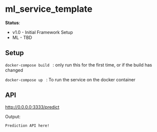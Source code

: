 # ml_service_template

**Status**:

* v1.0 - Initial Framework Setup
* ML - TBD

## Setup

`docker-compose build
` : only run this for the first time, or if the build has changed

`docker-compose up
` : To run the service on the docker container

## API

http://0.0.0.0:3333/predict

Output:

```
Prediction API here!
```

